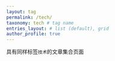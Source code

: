 ```yaml
---
layout: tag
permalink: /tech/
taxonomy: tech # tag name
entries_layout: # list (default), grid
author_profile: true
---
```


具有同样标签`技术`的文章集合页面
